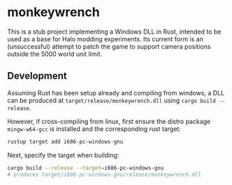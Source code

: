 # monkeywrench
This is a stub project implementing a Windows DLL in Rust, intended to be used as a base for Halo modding experiments. Its current form is an (unsuccessful) attempt to patch the game to support camera positions outside the 5000 world unit limit.

## Development
Assuming Rust has been setup already and compiling from windows, a DLL can be produced at `target/release/monkeywrench.dll` using `cargo build --release`.

However, if cross-compiling from linux, first ensure the distro package `mingw-w64-gcc` is installed and the corresponding rust target:

```sh
rustup target add i686-pc-windows-gnu
```

Next, specify the target when building:

```sh
cargo build --release --target=i686-pc-windows-gnu
# produces target/i686-pc-windows-gnu/release/monkeywrench.dll
```
